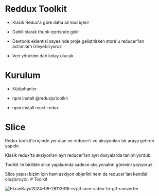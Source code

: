 # Reddux Toolkit

- Klasik Redux'a göre daha az kod içerir

- Dahili olarak thunk içerisnde gelir

- Devtools eklentisi sayesinde proje geliştitirken store'u reducer'ları actionlar'ı izleyebiliyoruz

- Veri yönetimi dah kolay olucak

# Kurulum

- Kütüphanler

- npm install @reduxjs/toolkit

- npm install react-redux

# Slice

Redux toolkit'in içinde yer alan ve reducer'ı ve aksiyonları bir araya getiren yapıdır.

Klasik redux'ta aksiyonları ayrı reducer'ları ayrı dosyalarda tanımlıyorduk.

Toolkit ile birilikte slice yapılarında sadece aksiyonalrın görevini yazıyoruz.

Slice yapısı bizim için hem askiyon objerlini hem de reducer'ları kendisi oluşturuyor.
#   T o o l k i t 
 
 

![EkranKayd2024-09-28112618-ezgif com-video-to-gif-converter](https://github.com/user-attachments/assets/07ecbb2a-7d84-4c7c-b3fa-9a70725f38ee)
